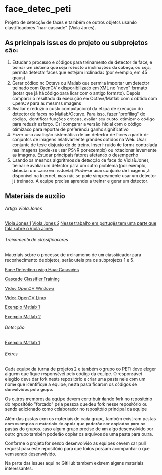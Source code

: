 # face_detec_peti

Projeto de detecção de faces e também de outros objetos usando classificadores "haar cascade" (Viola Jones).

## As pricinpais issues do projeto ou subprojetos são:

1. Estudar o processo e códigos para treinamento de detector de face, e treinar um sistema que seja robusto a inclinações da cabeça, ou seja, permita detectar faces que estejam inclinadas (por exemplo, em 45 graus)
2. Gerar código no Octave ou Matlab que permita importar um detector treinado com OpenCV e disponibilizado em XML no "novo" formato (notar que já há código para lidar com o antigo formato). Depois comparar o resultado da execução em Octave/Matlab com o obtido com OpenCV para as mesmas imagens
3. Avaliar e reduzir o custo computacional da etapa de execução do detector de faces no Matlab/Octave. Para isso, fazer "profiling" do código, identificar funções críticas, avaliar seu custo, otimizar o código para reduzir esforço. Daí comparar a versão inicial com o código otimizado para reportar de preferência ganho significativo
4. Fazer uma avaliação sistemática de um detector de faces a partir de conjuntos de imagens relativamente grandes obtidos na Web. Usar conjunto de teste disjunto do de treino. Inserir ruído de forma controlada nas imagens (pode-se usar PSNR por exemplo) ou rotacionar levemente as imagens. Estudar principais fatores afetando o desempenho
5. Usando os mesmos algoritmos de detecção de face do Viola&Jones, treinar e avaliar um detector para um outro problema (por exemplo, detectar um carro em rodovia). Pode-se usar conjunto de imagens já disponível na Internet, mas não se pode simplesmente usar um detector já treinado. A equipe precisa aprender a treinar e gerar um detector.

## Materiais de auxílio

###### Artigo Viola Jones
[Viola Jones 1](https://www.cs.cmu.edu/~efros/courses/LBMV07/Papers/viola-cvpr-01.pdf)
[Viola Jones 2](http://www.vision.caltech.edu/html-files/EE148-2005-Spring/pprs/viola04ijcv.pdf)
[Nesse trabalho em portugês tem uma parte que fala sobre o Viola Jones](http://www.di.ubi.pt/~hugomcp/doc/SilvioFilipe.pdf)


###### Treinamento de classificadores

Materiais sobre o processo de treinamento de um classificador para reconhecimento de objetos, serão uteis pra os subprojetos 1 e 5.


[Face Detection using Haar Cascades](http://docs.opencv.org/trunk/d7/d8b/tutorial_py_face_detection.html#gsc.tab=0)

[Cascade Classifier Training](http://docs.opencv.org/trunk/dc/d88/tutorial_traincascade.html#gsc.tab=0)

[Video OpenCV Windows](https://www.youtube.com/watch?v=yXm4heIHRr4)

[Video OpenCV Linux](https://www.youtube.com/watch?v=WEzm7L5zoZE)

[Exemplo Matlab 1](https://www.mathworks.com/matlabcentral/fileexchange/44545-train-cascade-object-detector)

[Exemplo Matlab 2](https://www.mathworks.com/matlabcentral/fileexchange/36855-face-parts-detection)

###### Detecção

[Exemplo Matlab 1](https://www.mathworks.com/matlabcentral/fileexchange/29437-viola-jones-object-detection)

###### Extras

Cada equipe da turma de projetos 2 e também o grupo do PETi deve eleger alguém que fique responsável pelo código da equipe. O responsável elegido deve dar fork neste repositório e criar uma pasta nele com um nome que identifique a equipe, nesta pasta ficaram os códigos de denvolvidos pelo grupo.

Os outros membros da equipe devem contribuir dando fork no repositório do repositório "forcado" pela pessoa que deu fork nesse repositório ou sendo adicionado como colaborador no repositório principal da equipe.

Além das pastas com os materiais de cada grupo, também existiram pastas com exemplos e materiais de apoio que poderão ser copiados para as pastas do grupos. caso algum grupo precise de um algo desenvolvido por outro grupo também poderão copiar os arquivos de uma pasta para outra.

Conforme o projeto for sendo desenvolvido as equipes devem dar pull request para este repositório para que todos possam acompanhar o que vem sendo desenvolvido.

Na parte das issues aqui no GitHub também existem alguns materiais interessantes.

